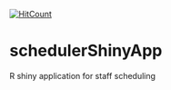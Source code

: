 [![HitCount](http://hits.dwyl.com/SidharthMacherla/schedulerShinyApp.svg)](http://hits.dwyl.com/SidharthMacherla/schedulerShinyApp)  
# schedulerShinyApp
R shiny application for staff scheduling
